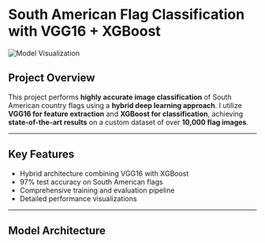 # South American Flag Classification with VGG16 + XGBoost

![Model Visualization](https://visualisation.png)

## Project Overview

This project performs **highly accurate image classification** of South American country flags using a **hybrid deep learning approach**. I utilize **VGG16 for feature extraction** and **XGBoost for classification**, achieving **state-of-the-art results** on a custom dataset of over **10,000 flag images**.

---

##  Key Features

- Hybrid architecture combining VGG16 with XGBoost
- 97% test accuracy on South American flags  
- Comprehensive training and evaluation pipeline   
- Detailed performance visualizations  

---

## Model Architecture



